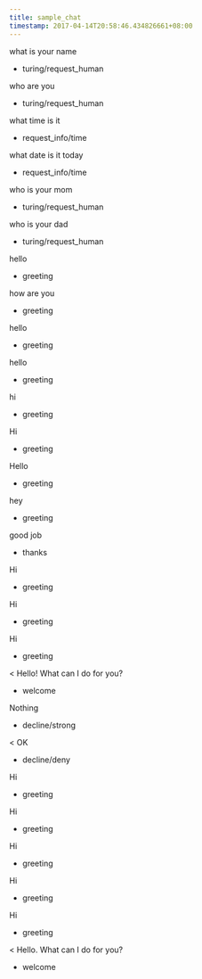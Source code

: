 ```yaml
---
title: sample_chat
timestamp: 2017-04-14T20:58:46.434826661+08:00
---
```


what is your name
* turing/request_human

who are you
* turing/request_human

what time is it
* request_info/time

what date is it today
* request_info/time

who is your mom
* turing/request_human

who is your dad
* turing/request_human

hello
* greeting

how are you
* greeting

hello
* greeting

hello
* greeting

hi
* greeting

Hi
* greeting

Hello
* greeting

hey
* greeting

good job
* thanks

Hi
* greeting

Hi
* greeting

Hi
* greeting

< Hello! What can I do for you?
* welcome

Nothing
* decline/strong

< OK
* decline/deny

Hi
* greeting

Hi
* greeting

Hi
* greeting

Hi
* greeting

Hi
* greeting

< Hello. What can I do for you?
* welcome
